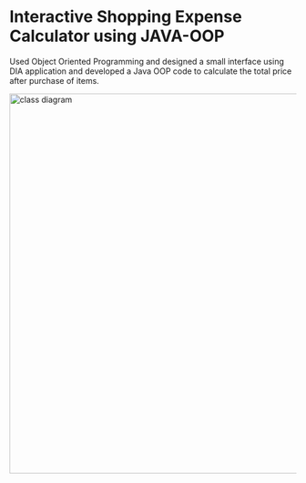 # Interactive Shopping Expense Calculator using JAVA-OOP
Used Object Oriented Programming and designed a small interface using DIA application and
developed a Java OOP code to calculate the total price after purchase of items.

<img width="667" alt="class diagram" src="https://github.com/elsafromfrozen30/ISECOOP/assets/133743400/e17db795-b76b-488b-9b92-ef541af19b93">
